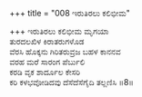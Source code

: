 +++
title = "008 ಇರುತಿರಲು ಕಲಿಭೀಮ"

+++
ಇರುತಿರಲು ಕಲಿಭೀಮ ಮೃಗಯಾ  
ತುರದಲಖಿಳ ಕಿರಾತರುಗಳೊಡ  
ವೆರಸಿ ಹೊಕ್ಕನು ಗಿರಿತರುವ್ರಜ ಬಹಳ ಕಾನನವ   
ವರಹ ಮರೆ ಸಾರಂಗ ಪೆರ್ಬುಲಿ  
ಕರಡಿ ವೃಕ ಶಾರ್ದೂಲ ಕೇಸರಿ  
ಕರಿ ಕಳಭವೋಡಿದವು ದೆಸೆದೆಸೆಗೈದಿ ತಲ್ಲಣಿಸಿ     ॥8॥